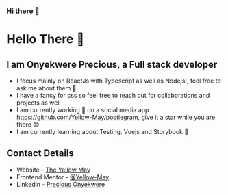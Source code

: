 ### Hi there 👋

<!--
**Yellow-May/Yellow-May** is a ✨ _special_ ✨ repository because its `README.md` (this file) appears on your GitHub profile.

Here are some ideas to get you started:

- 🔭 I’m currently working on ...
- 🌱 I’m currently learning ...
- 👯 I’m looking to collaborate on ...
- 🤔 I’m looking for help with ...
- 💬 Ask me about ...
- 📫 How to reach me: ...
- 😄 Pronouns: ...
- ⚡ Fun fact: ...
-->

# Hello There 👋

## I am Onyekwere Precious, a Full stack developer

- I focus mainly on ReactJs with Typescript as well as Nodejs!, feel free to ask me about them 💬
- I have a fancy for css so feel free to reach out for collaborations and projects as well
- I am currently working 🔭 on a social media app https://github.com/Yellow-May/postiegram, give it a star while you are there 😄
- I am currently learning about Testing, Vuejs and Storybook 🌱

## Contact Details

- Website - [The Yellow May](https://yellow-may.vercel.app/)
- Frontend Mentor - [@Yellow-May](https://www.frontendmentor.io/profile/Yellow-May)
- Linkedin - [Precious Onyekwere](https://www.linkedin.com/in/precious-onyekwere-7a87001b5/)

